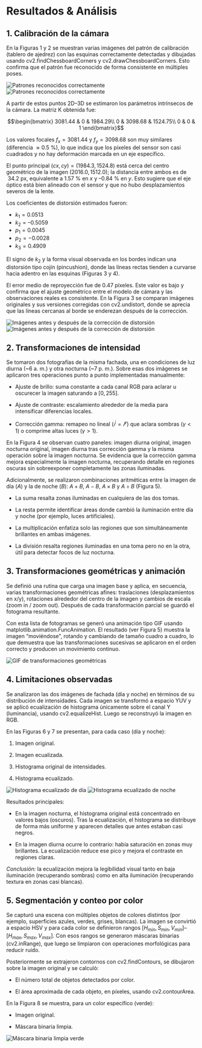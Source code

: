 # Resultados & Análisis

## 1. Calibración de la cámara
En la Figuras 1 y 2 se muestran varias imágenes del patrón de calibración (tablero de ajedrez) con las esquinas correctamente detectadas y dibujadas usando cv2.findChessboardCorners y cv2.drawChessboardCorners. Esto confirma que el patrón fue reconocido de forma consistente en múltiples poses.

![Patrones reconocidos correctamente](assets/punto1_1a.png)
![Patrones reconocidos correctamente](assets/punto1_1b.png)

A partir de estos puntos 2D–3D se estimaron los parámetros intrínsecos de la cámara. La matriz K obtenida fue:

$$\begin{bmatrix}
3081.44 & 0 & 1984.29\\
0 & 3098.68 & 1524.75\\
0 & 0 & 1
\end{bmatrix}$$

Los valores focales $f_x=3081.44$ y $f_y=3098.68$ son muy similares (diferencia $≈ 0.5$ %), lo que indica que los píxeles del sensor son casi cuadrados y no hay deformación marcada en un eje específico.

El punto principal $(cx, cy)=(1984.3, 1524.8)$ está cerca del centro geométrico de la imagen $(2016.0, 1512.0)$; la distancia entre ambos es de $~34.2$ px, equivalente a $1.57$ % en $x$ y $–0.84$ % en $y$. Esto sugiere que el eje óptico está bien alineado con el sensor y que no hubo desplazamientos severos de la lente.

Los coeficientes de distorsión estimados fueron:
* $k_1=0.0513$
* $k_2=–0.5059$
* $p_1=0.0045$
* $p_2=-0.0028$
* $k_3=0.4909$

El signo de $k_2$ y la forma visual observada en los bordes indican una distorsión tipo cojín (pincushion), donde las líneas rectas tienden a curvarse hacia adentro en las esquinas (Figuras 3 y 4).

El error medio de reproyección fue de $0.47$ píxeles. Este valor es bajo y confirma que el ajuste geométrico entre el modelo de cámara y las observaciones reales es consistente. En la Figura 3 se comparan imágenes originales y sus versiones corregidas con cv2.undistort, donde se aprecia que las líneas cercanas al borde se enderezan después de la corrección.

![Imágenes antes y después de la corrección de distorsión](assets/punto1_2a.png)
![Imágenes antes y después de la corrección de distorsión](assets/punto1_2b.png)

## 2. Transformaciones de intensidad
Se tomaron dos fotografías de la misma fachada, una en condiciones de luz diurna (~6 a. m.) y otra nocturna (~7 p. m.). Sobre esas dos imágenes se aplicaron tres operaciones punto a punto implementadas manualmente:

* Ajuste de brillo: suma constante a cada canal RGB para aclarar u oscurecer la imagen saturando a $[0,255]$.

* Ajuste de contraste: escalamiento alrededor de la media para intensificar diferencias locales.

* Corrección gamma: remapeo no lineal $(𝐼^′=𝐼^𝛾)$ que aclara sombras $(γ<1)$ o comprime altas luces $(γ>1)$.

En la Figura 4 se observan cuatro paneles: imagen diurna original, imagen nocturna original, imagen diurna tras corrección gamma y la misma operación sobre la imagen nocturna. Se evidencia que la corrección gamma mejora especialmente la imagen nocturna, recuperando detalle en regiones oscuras sin sobreexponer completamente las zonas iluminadas.

Adicionalmente, se realizaron combinaciones aritméticas entre la imagen de día $(A)$ y la de noche $(B)$: $A+B$, $A−B$, $A×B$ y $A÷B$ (Figura 5).

* La suma resalta zonas iluminadas en cualquiera de las dos tomas.

* La resta permite identificar áreas donde cambió la iluminación entre día y noche (por ejemplo, luces artificiales).

* La multiplicación enfatiza solo las regiones que son simultáneamente brillantes en ambas imágenes.

* La división resalta regiones iluminadas en una toma pero no en la otra, útil para detectar focos de luz nocturna.

## 3. Transformaciones geométricas y animación
Se definió una rutina que carga una imagen base y aplica, en secuencia, varias transformaciones geométricas afines: traslaciones (desplazamientos en x/y), rotaciones alrededor del centro de la imagen y cambios de escala (zoom in / zoom out). Después de cada transformación parcial se guardó el fotograma resultante.

Con esta lista de fotogramas se generó una animación tipo GIF usando matplotlib.animation.FuncAnimation. El resultado (ver Figura 5) muestra la imagen “moviéndose”, rotando y cambiando de tamaño cuadro a cuadro, lo que demuestra que las transformaciones sucesivas se aplicaron en el orden correcto y producen un movimiento continuo.

![GIF de transformaciones geométricas](assets/punto3.gif)

## 4. Limitaciones observadas
Se analizaron las dos imágenes de fachada (día y noche) en términos de su distribución de intensidades. Cada imagen se transformó a espacio YUV y se aplicó ecualización de histograma únicamente sobre el canal Y (luminancia), usando cv2.equalizeHist. Luego se reconstruyó la imagen en RGB.

En las Figuras 6 y 7 se presentan, para cada caso (día y noche):

1. Imagen original.

2. Imagen ecualizada.

3. Histograma original de intensidades.

4. Histograma ecualizado.

![Histograma ecualizado de día](assets/punto4_1.png)
![Histograma ecualizado de noche](assets/punto4_2.png)

Resultados principales:

* En la imagen nocturna, el histograma original está concentrado en valores bajos (oscuros). Tras la ecualización, el histograma se distribuye de forma más uniforme y aparecen detalles que antes estaban casi negros.

* En la imagen diurna ocurre lo contrario: había saturación en zonas muy brillantes. La ecualización reduce ese pico y mejora el contraste en regiones claras.

*Conclusión:* la ecualización mejora la legibilidad visual tanto en baja iluminación (recuperando sombras) como en alta iluminación (recuperando textura en zonas casi blancas).

## 5. Segmentación y conteo por color
Se capturó una escena con múltiples objetos de colores distintos (por ejemplo, superficies azules, verdes, grises, blancas). La imagen se convirtió a espacio HSV y para cada color se definieron rangos $[H_{min}, S_{min}, V_{min}] – [H_{max}, S_{max}, V_{max}]$. Con esos rangos se generaron máscaras binarias (cv2.inRange), que luego se limpiaron con operaciones morfológicas para reducir ruido.

Posteriormente se extrajeron contornos con cv2.findContours, se dibujaron sobre la imagen original y se calculó:

* El número total de objetos detectados por color.

* El área aproximada de cada objeto, en píxeles, usando cv2.contourArea.

En la Figura 8 se muestra, para un color específico (verde):

* Imagen original.

* Máscara binaria limpia.

![Máscara binaria limpia verde](assets/punto5.png)